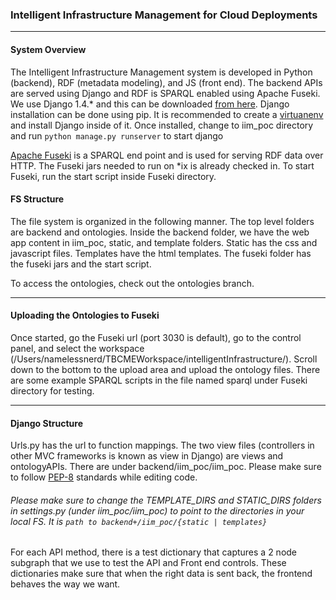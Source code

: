 ### Intelligent Infrastructure Management for Cloud Deployments
***
#### System Overview
The Intelligent Infrastructure Management system is developed in Python (backend), RDF (metadata modeling), and JS (front end). The backend APIs are served using Django and RDF is SPARQL enabled using Apache Fuseki. We use Django 1.4.* and this can be downloaded [from here](https://www.djangoproject.com/download/1.4.13/tarball/). Django installation can be done using pip. It is recommended to create a [virtuanenv](http://virtualenv.readthedocs.org/en/latest/) and install Django inside of it. Once installed, change to iim_poc directory and run ```python manage.py runserver``` to start django

[Apache Fuseki](http://jena.apache.org/documentation/serving_data/) is a SPARQL end point and is used for serving RDF data over HTTP. The Fuseki jars needed to run on *ix is already checked in. To start Fuseki, run the start script inside Fuseki directory.

#### FS Structure
The file system is organized in the following manner. The top level folders are backend and ontologies. Inside the backend folder, we have the web app content in iim_poc, static, and template folders. Static has the css and javascript files. Templates have the html templates. The fuseki folder has the fuseki jars and the start script.

To access the ontologies, check out the ontologies branch. 
***
#### Uploading the Ontologies to Fuseki
Once started, go the Fuseki url (port 3030 is default), go to the control panel, and select the workspace (/Users/namelessnerd/TBCMEWorkspace/intelligentInfrastructure/). Scroll down to the bottom to the upload area and upload the ontology files. There are some example SPARQL scripts in the file named sparql under Fuseki directory for testing.
***
#### Django Structure
Urls.py has the url to function mappings. The two view files (controllers in other MVC frameworks is known as view in Django) are views and ontologyAPIs. There are under backend/iim_poc/iim_poc. Please make sure to follow [PEP-8](http://legacy.python.org/dev/peps/pep-0008/) standards while editing code. 

###### Please make sure to change the TEMPLATE_DIRS and STATIC_DIRS folders in settings.py (under iim_poc/iim_poc) to point to the directories in your local FS. It is ```path to backend+/iim_poc/{static | templates}```

For each API method, there is a test dictionary that captures a 2 node subgraph that we use to test the API and Front end controls. These dictionaries make sure that when the right data is sent back, the frontend behaves the way we want. 


